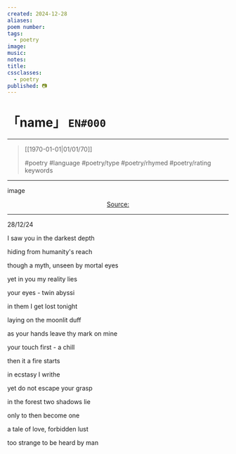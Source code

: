 ```yaml
---
created: 2024-12-28
aliases:
poem number:
tags:
  - poetry
image:
music:
notes:
title:
cssclasses:
  - poetry
published: 📷
---
```

# 「name」 `EN#000`

---

> [[1970-01-01|01/01/70]]
>  
> #poetry
> #language
> #poetry/type
> #poetry/rhymed
> #poetry/rating
> keywords

---

image

<center class="img_caption"><a href="https://" class="source-link">Source: </a></center>

---

28/12/24

  

I saw you in the darkest depth

hiding from humanity's reach

though a myth, unseen by mortal eyes

yet in you my reality lies

  

your eyes - twin abyssi

in them I get lost tonight

laying on the moonlit duff 

as your hands leave thy mark on mine

  

your touch first - a chill

then it a fire starts

in ecstasy I writhe

yet do not escape your grasp

  

in the forest two shadows lie

only to then become one

a tale of love, forbidden lust

too strange to be heard by man